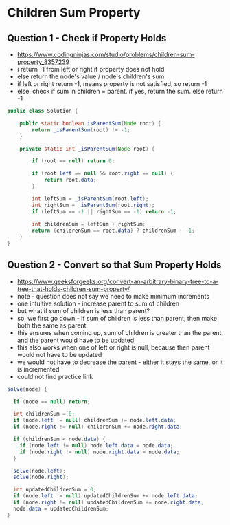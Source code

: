 # Children Sum Property

## Question 1 - Check if Property Holds

- https://www.codingninjas.com/studio/problems/children-sum-property_8357239
- i return -1 from left or right if property does not hold
- else return the node's value / node's children's sum
- if left or right return -1, means property is not satisfied, so return -1
- else, check if sum in children = parent. if yes, return the sum. else return -1

```java
public class Solution {

    public static boolean isParentSum(Node root) {
        return _isParentSum(root) != -1;
    }

    private static int _isParentSum(Node root) {

        if (root == null) return 0;

        if (root.left == null && root.right == null) {
            return root.data;
        }

        int leftSum = _isParentSum(root.left);
        int rightSum = _isParentSum(root.right);
        if (leftSum == -1 || rightSum == -1) return -1;
        
        int childrenSum = leftSum + rightSum;
        return (childrenSum == root.data) ? childrenSum : -1;
    }
}
```

## Question 2 - Convert so that Sum Property Holds

- https://www.geeksforgeeks.org/convert-an-arbitrary-binary-tree-to-a-tree-that-holds-children-sum-property/
- note - question does not say we need to make minimum increments
- one intuitive solution - increase parent to sum of children
- but what if sum of children is less than parent?
- so, we first go down - if sum of children is less than parent, then make both the same as parent
- this ensures when coming up, sum of children is greater than the parent, and the parent would have to be updated
- this also works when one of left or right is null, because then parent would not have to be updated
- we would not have to decrease the parent - either it stays the same, or it is incremented
- could not find practice link

```java
solve(node) {

  if (node == null) return;

  int childrenSum = 0;
  if (node.left != null) childrenSum += node.left.data;
  if (node.right != null) childrenSum += node.right.data;

  if (childrenSum < node.data) {
    if (node.left != null) node.left.data = node.data;
    if (node.right != null) node.right.data = node.data;
  }

  solve(node.left);
  solve(node.right);

  int updatedChildrenSum = 0;
  if (node.left != null) updatedChildrenSum += node.left.data;
  if (node.right != null) updatedChildrenSum += node.right.data;
  node.data = updatedChildrenSum;
}
```
